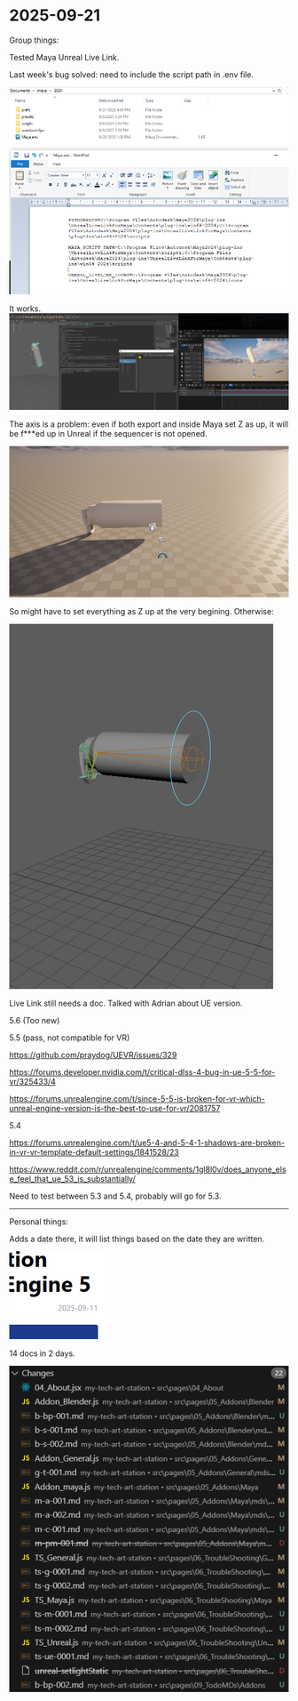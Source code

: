 # 2025-09-21

Group things:

Tested Maya Unreal Live Link.

Last week's bug solved: need to include the script path in .env file.

![](https://raw.githubusercontent.com/DavidCai1874/my-tech-art-station-assets-storage-01/main/20250921164936.png)

It works.
![](https://raw.githubusercontent.com/DavidCai1874/my-tech-art-station-assets-storage-01/main/20250921164537.png)

The axis is a problem: even if both export and inside Maya set Z as up, it will be f***ed up in Unreal if the sequencer is not opened.

![](https://raw.githubusercontent.com/DavidCai1874/my-tech-art-station-assets-storage-01/main/20250920145810.png)

So might have to set everything as Z up at the very begining. Otherwise:

![](https://raw.githubusercontent.com/DavidCai1874/my-tech-art-station-assets-storage-01/main/20250921164721.png)

Live Link still needs a doc. Talked with Adrian about UE version.

5.6 (Too new)

5.5 (pass, not compatible for VR)

https://github.com/praydog/UEVR/issues/329

https://forums.developer.nvidia.com/t/critical-dlss-4-bug-in-ue-5-5-for-vr/325433/4

https://forums.unrealengine.com/t/since-5-5-is-broken-for-vr-which-unreal-engine-version-is-the-best-to-use-for-vr/2081757

5.4

https://forums.unrealengine.com/t/ue5-4-and-5-4-1-shadows-are-broken-in-vr-vr-template-default-settings/1841528/23

https://www.reddit.com/r/unrealengine/comments/1gl8l0v/does_anyone_else_feel_that_ue_53_is_substantially/


Need to test between 5.3 and 5.4, probably will go for 5.3.

***

Personal things:

Adds a date there, it will list things based on the date they are written.

![](https://raw.githubusercontent.com/DavidCai1874/my-tech-art-station-assets-storage-01/main/20250914141136.png)

14 docs in 2 days.

![](https://raw.githubusercontent.com/DavidCai1874/my-tech-art-station-assets-storage-01/main/20250916204228.png)
